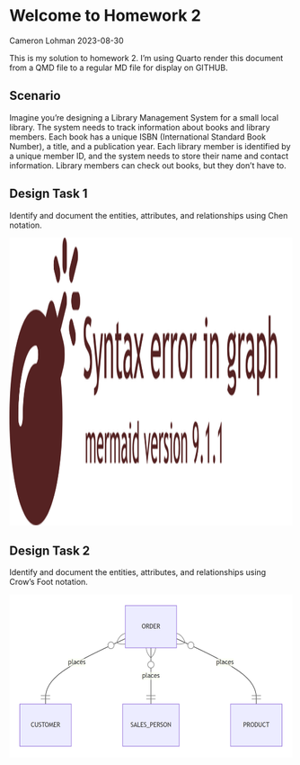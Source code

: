 # Welcome to Homework 2
Cameron Lohman
2023-08-30

This is my solution to homework 2. I’m using Quarto render this document
from a QMD file to a regular MD file for display on GITHUB.

## Scenario

Imagine you’re designing a Library Management System for a small local
library. The system needs to track information about books and library
members. Each book has a unique ISBN (International Standard Book
Number), a title, and a publication year. Each library member is
identified by a unique member ID, and the system needs to store their
name and contact information. Library members can check out books, but
they don’t have to.

## Design Task 1

Identify and document the entities, attributes, and relationships using
Chen notation.

<img src="README_files\figure-commonmark\mermaid-figure-1.png"
style="width:5.33in;height:5.33in" />

## Design Task 2

Identify and document the entities, attributes, and relationships using
Crow’s Foot notation.

<img src="README_files\figure-commonmark\mermaid-figure-2.png"
style="width:5.72in;height:3.02in" />
